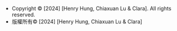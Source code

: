 * Copyright © [2024] [Henry Hung, Chiaxuan Lu & Clara]. All rights reserved.
* 版權所有© [2024] [Henry Hung, Chiaxuan Lu & Clara]
